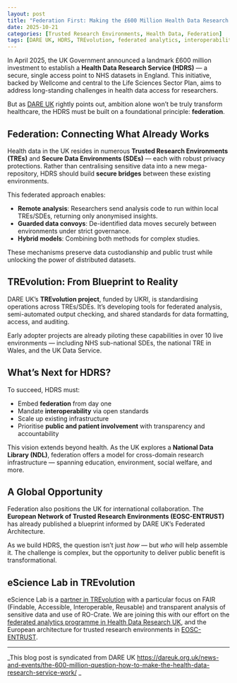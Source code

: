 ```yaml
---
layout: post
title: "Federation First: Making the £600 Million Health Data Research Service Work"
date: 2025-10-21
categories: [Trusted Research Environments, Health Data, Federation]
tags: [DARE UK, HDRS, TREvolution, federated analytics, interoperability]
---
```


In April 2025, the UK Government announced a landmark £600 million investment to establish a **Health Data Research Service (HDRS)** — a secure, single access point to NHS datasets in England. This initiative, backed by Wellcome and central to the Life Sciences Sector Plan, aims to address long-standing challenges in health data access for researchers.

But as [DARE UK](https://dareuk.org.uk/) rightly points out, ambition alone won’t be truly transform healthcare, the HDRS must be built on a foundational principle: **federation**.

## Federation: Connecting What Already Works

Health data in the UK resides in numerous **Trusted Research Environments (TREs)** and **Secure Data Environments (SDEs)** — each with robust privacy protections. Rather than centralising sensitive data into a new mega-repository, HDRS should build **secure bridges** between these existing environments.

This federated approach enables:

- **Remote analysis**: Researchers send analysis code to run within local TREs/SDEs, returning only anonymised insights.
- **Guarded data convoys**: De-identified data moves securely between environments under strict governance.
- **Hybrid models**: Combining both methods for complex studies.

These mechanisms preserve data custodianship and public trust while unlocking the power of distributed datasets.

## TREvolution: From Blueprint to Reality
DARE UK’s **TREvolution project**, funded by UKRI, is standardising operations across TREs/SDEs. It’s developing tools for federated analysis, semi-automated output checking, and shared standards for data formatting, access, and auditing.

Early adopter projects are already piloting these capabilities in over 10 live environments — including NHS sub-national SDEs, the national TRE in Wales, and the UK Data Service.

## What’s Next for HDRS?

To succeed, HDRS must:

- Embed **federation** from day one
- Mandate **interoperability** via open standards
- Scale up existing infrastructure
- Prioritise **public and patient involvement** with transparency and accountability

This vision extends beyond health. As the UK explores a **National Data Library (NDL)**, federation offers a model for cross-domain research infrastructure — spanning education, environment, social welfare, and more.

## A Global Opportunity
Federation also positions the UK for international collaboration. The **European Network of Trusted Research Environments (EOSC-ENTRUST)** has already published a blueprint informed by DARE UK’s Federated Architecture.

As we build HDRS, the question isn’t just *how* — but *who* will help assemble it. The challenge is complex, but the opportunity to deliver public benefit is transformational.

## eScience Lab in TREvolution

eScience Lab is a [partner in TREvolution](https://esciencelab.org.uk/projects/trevolution/) with a particular focus on FAIR (Findable, Accessible, Interoperable, Reusable) and transparent analysis of sensitive data and use of RO-Crate. We are joining this with our effort on the [federated analytics programme in Health Data Research UK](https://esciencelab.org.uk/projects/federated-analytics/), and the European architecture for trusted research environments in [EOSC-ENTRUST](https://esciencelab.org.uk/projects/eosc-entrust/).

---

_This blog post is syndicated from DARE UK <https://dareuk.org.uk/news-and-events/the-600-million-question-how-to-make-the-health-data-research-service-work/> _ 
